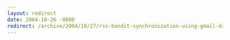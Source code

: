 ```yaml
---
layout: redirect
date: 2004-10-26 -0800
redirect: /archive/2004/10/27/rss-bandit-synchronization-using-gmail-drive-shell-extension.aspx/
---
```

